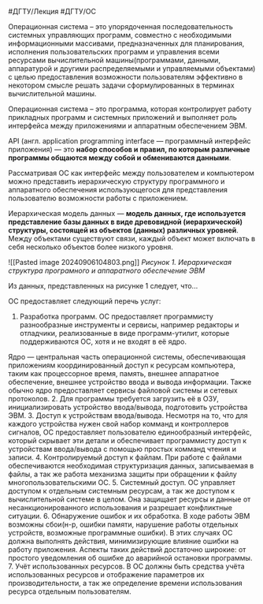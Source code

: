 #ДГТУ/Лекция #ДГТУ/ОС

Операционная система – это упорядоченная последовательность системных управляющих программ, совместно с необходимыми информационными массивами, предназначенных для планирования, исполнения пользовательских программ и управления всеми ресурсами вычислительной машины(программами, данными, аппаратурой и другими распределяемыми и управляемыми объектами) с целью предоставления возможности пользователям эффективно в некотором смысле решать задачи сформулированных в терминах вычислительной машины.

Операционная система – это программа, которая контролирует работу прикладных программ и системных приложений и выполняет роль интерфейса между приложениями и аппаратным обеспечением ЭВМ.

API (англ. application programming interface — программный интерфейс приложения) — это **набор способов и правил, по которым различные программы общаются между собой и обмениваются данными**.

Рассматривая ОС как интерфейс между пользователем и компьютером можно представить иерархическую структуру программного и аппаратного обеспечения использующегося для представления пользователю возможности работы с приложением.

Иерархическая модель данных — **модель данных, где используется представление базы данных в виде древовидной (иерархической) структуры, состоящей из объектов (данных) различных уровней**. Между объектами существуют связи, каждый объект может включать в себя несколько объектов более низкого уровня.

![[Pasted image 20240906104803.png]]
*Рисунок 1. Иерархическая структура програмного и аппаратного обеспечение ЭВМ*

Из данных, представленных на рисунке 1 следует, что...

ОС предоставляет следующий перечь услуг:
1. Разработка программ. ОС предоставляет программисту разнообразные инструменты и сервисы, например редакторы и отладчики, реализованные в виде программ-утилит, которые поддерживаются ОС, хотя и не входят в её ядро.

Ядро — центральная часть операционной системы, обеспечивающая приложениям координированный доступ к ресурсам компьютера, таким как процессорное время, память, внешнее аппаратное обеспечение, внешнее устройство ввода и вывода информации. Также обычно ядро предоставляет сервисы файловой системы и сетевых протоколов.
2. Для программы требуется загрузить её в ОЗУ, инициализировать устройство ввода/вывода, подготовить устройства ЭВМ.
3. Доступ к устройствам ввода/вывода. Несмотря на то, что для каждого устройства нужен свой набор комманд и контроллеров сигналов, ОС предоставляет пользователю единообразный интерфейс, который скрывает эти детали и обеспечивает программисту доступ к устройствам ввода/вывода с помощью простых комманд чтения и записи.
4. Контролируемый доступ к файлам. При работе с файлами обеспечиваются необходимая структуризация данных, записываемая в файлы, а так же работа механизма защиты при обращении к файлу многопользовательскими ОС.
5. Системный доступ. ОС управляет доступом к отдельным системным ресурсам, а так же доступом к вычислительной системе в целом. Она защищает ресурсы и данные от несанкционированного использования и разрешает конфликтные ситуации.
6. Обнаружение ошибок и их обработка. В ходе работы ЭВМ возможны сбои(н-р, ошибки памяти, нарушение работы отдельных устройств, возможные программные ошибки). В этих случаях ОС должна выполнять действия, минимизирующие влияние ошибки на работу приложения. Аспекты таких действий достаточно широкие: от простого уведомления об ошибке до аварийной остановки программы.
7. Учёт использованных ресурсов. В ОС должны быть средства учёта использованных ресурсов и отображение параметров их производительности, а так же определение времени использования ресурса отдельным пользователям.